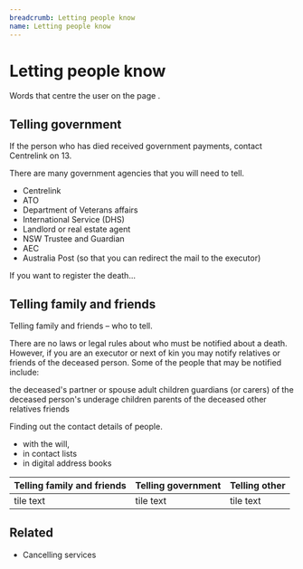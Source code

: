 ```yaml
---
breadcrumb: Letting people know
name: Letting people know
---
```


Letting people know
===========================

Words that centre the user on the page .


## Telling government
<!--
  Light:  <p class="au-callout">
  Dark:   <p class="au-callout au-callout--dark">
-->

<p class="au-callout" aria-label="Callout description1">
If the person who has died received government payments, contact Centrelink on 13.
</p>

There are many government agencies that you will need to tell.

* Centrelink
* ATO
* Department of Veterans affairs
* International Service (DHS)
* Landlord or real estate agent
* NSW Trustee and Guardian
* AEC
* Australia Post (so that you can redirect the mail to the executor)



If you want to register the death...

<!-- Auspost https://auspost.com.au/receiving/manage-your-mail/redirect-hold-mail -->

<!-- AEC removal of names from roll: https://www.aec.gov.au/FAQs/Electoral_Roll.htm#relative
and
https://formupload.aec.gov.au/Form?FormId=Notificationdeath -->

<!-- ATO death notification form: https://www.ato.gov.au/forms/notification-of-a-deceased-person/ -->

<!-- Centrelink notice of death form: https://www.humanservices.gov.au/sites/default/files/2018/03/sa116a-1706en-f.pdf -->

<!-- Checklist from lawAccess: http://www.lawaccess.nsw.gov.au/Pages/representing/after_someone_dies/forms/checklist_who_to_notify_after_someone_dies.aspx -->

<!-- Checklist page? With what you need. -->


## Telling family and friends

Telling family and friends – who to tell.  

There are no laws or legal rules about who must be notified about a death. However, if you are an executor or next of kin you may notify relatives or friends of the deceased person. Some of the people that may be notified include:

the deceased's partner or spouse
adult children
guardians (or carers) of the deceased person's underage children
parents of the deceased
other relatives
friends

<!-- Source: http://www.lawaccess.nsw.gov.au/Pages/representing/after_someone_dies/who_do_you_notify_after_someone_dies/who_do_you_notify_after_someone_dies.aspx -->

Finding out the contact details of people.
* with the will,
* in contact lists
* in digital address books


|Telling family and friends | Telling government| Telling other|
|---|---|---|
|tile text|tile text|tile text|

## Related
* Cancelling services
